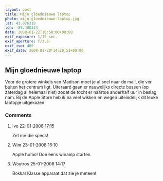 ```yaml
---
layout: post
title: Mijn gloednieuwe laptop
photo: mijn-gloednieuwe-laptop.jpg
lat: 43.076318
lon: -89.400224
date: 2008-01-22T16:58:00+00:00
exif_exposure: 1/15 sec.
exif_aperture: f/3.5
exif_iso: 400
exif_date: 2008-01-20T14:20:51+00:00
---
```


## Mijn gloednieuwe laptop

<p>Voor de grotere winkels van Madison moet je al snel naar de mall, die ver buiten het centrum ligt. Uiteraard gaan er nauwelijks directe bussen (op zaterdag al helemaal niet) zodat de tocht er naartoe anderhalf uur in beslag nam. Bij de Apple Store heb ik na veel wikken en wegen uiteindelijk dit leuke laptopje uitgekozen.</p>

<h3>Comments</h3>
<ol id="comments">
  <li>
    <span class="name">Ivo</span>
    <span class="date">22-01-2008 17:15</span>
    <p>Zet me die specs!</p>
  </li>
  <li>
    <span class="name">Wim</span>
    <span class="date">23-01-2008 16:10</span>
    <p>Apple homo! Doe eens winamp starten.</p>
  </li>
  <li>
    <span class="name">Woutros</span>
    <span class="date">25-01-2008 14:17</span>
    <p>Bokka! Klasse apparaat dat zie je meteen!</p>
  </li>
</ol>
